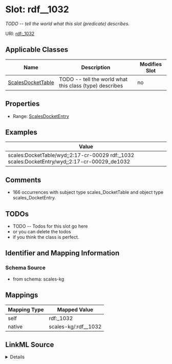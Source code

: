 

# Slot: rdf__1032


_TODO -- tell the world what this slot (predicate) describes._





URI: [rdf:_1032](http://www.w3.org/1999/02/22-rdf-syntax-ns#_1032)



<!-- no inheritance hierarchy -->





## Applicable Classes

| Name | Description | Modifies Slot |
| --- | --- | --- |
| [ScalesDocketTable](../classes/ScalesDocketTable.md) | TODO -- tell the world what this class (type) describes |  no  |







## Properties

* Range: [ScalesDocketEntry](../classes/ScalesDocketEntry.md)






## Examples

| Value |
| --- |
| scales:DocketTable/wyd;;2:17-cr-00029 rdf:_1032 scales:DocketEntry/wyd;;2:17-cr-00029_de1032 |

## Comments

* 166 occurrences with subject type scales_DocketTable and object type scales_DocketEntry.

## TODOs

* TODO -- Todos for this slot go here
* or you can delete the todos
* if you think the class is perfect.

## Identifier and Mapping Information







### Schema Source


* from schema: scales-kg




## Mappings

| Mapping Type | Mapped Value |
| ---  | ---  |
| self | rdf:_1032 |
| native | scales-kg/:rdf__1032 |




## LinkML Source

<details>
```yaml
name: rdf__1032
description: TODO -- tell the world what this slot (predicate) describes.
todos:
- TODO -- Todos for this slot go here
- or you can delete the todos
- if you think the class is perfect.
comments:
- 166 occurrences with subject type scales_DocketTable and object type scales_DocketEntry.
examples:
- value: scales:DocketTable/wyd;;2:17-cr-00029 rdf:_1032 scales:DocketEntry/wyd;;2:17-cr-00029_de1032
from_schema: scales-kg
rank: 1000
slot_uri: rdf:_1032
alias: rdf__1032
domain_of:
- scales_DocketTable
range: scales_DocketEntry

```
</details>